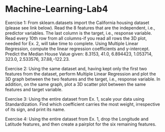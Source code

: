 # Machine-Learning-Lab4

 Exercise 1:
 From sklearn.datasets import the California housing dataset (please see link below). Read
 the 8 features that are the independent, i.e., predictor variables. The last column is the target,
 i.e., response variable. Read every 10th row from all columns-if you read all rows the 3D plot,
 needed for Ex. 2, will take time to complete. Using Multiple Linear Regression, compute the
 linear regression coefficients and y-intercept. Predict the Median House Value given:
 8.3153, 41.0, 6.894423, 1.053714, 323.0, 2.533576, 37.88,-122.23.

 Exercise 2:
 Using the same dataset and, having kept only the first two features from the dataset, perform
 Multiple Linear Regression and plot the 3D graph between the two features and the target,
 i.e., response variable. In addition, on the same graph, plot a 3D scatter plot between the same
 features and target variable.

 Exercise 3:
 Using the entire dataset from Ex. 1, scale your data using Standardization. Find which
 coefficient carries the most weight, irrespective of its sign, and print its name.

 Exercise 4:
 Using the entire dataset from Ex. 1, drop the Longitude and Latitude features, and then create
 a pairplot for the six remaining features.
